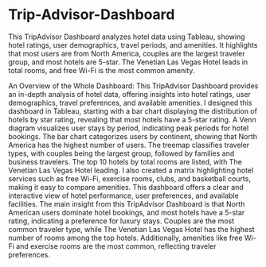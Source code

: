 # Trip-Advisor-Dashboard
This TripAdvisor Dashboard analyzes hotel data using Tableau, showing hotel ratings, user demographics, travel periods, and amenities. It highlights that most users are from North America, couples are the largest traveler group, and most hotels are 5-star. The Venetian Las Vegas Hotel leads in total rooms, and free Wi-Fi is the most common amenity.

An Overview of the Whole Dashboard: This TripAdvisor Dashboard provides an in-depth analysis of hotel data, offering insights into hotel ratings, user demographics, travel preferences, and available amenities. I designed this dashboard in Tableau, starting with a bar chart displaying the distribution of hotels by star rating, revealing that most hotels have a 5-star rating. A Venn diagram visualizes user stays by period, indicating peak periods for hotel bookings. The bar chart categorizes users by continent, showing that North America has the highest number of users. The treemap classifies traveler types, with couples being the largest group, followed by families and business travelers. The top 10 hotels by total rooms are listed, with The Venetian Las Vegas Hotel leading. I also created a matrix highlighting hotel services such as free Wi-Fi, exercise rooms, clubs, and basketball courts, making it easy to compare amenities. This dashboard offers a clear and interactive view of hotel performance, user preferences, and available facilities.
The main insight from this TripAdvisor Dashboard is that North American users dominate hotel bookings, and most hotels have a 5-star rating, indicating a preference for luxury stays. Couples are the most common traveler type, while The Venetian Las Vegas Hotel has the highest number of rooms among the top hotels. Additionally, amenities like free Wi-Fi and exercise rooms are the most common, reflecting traveler preferences.
